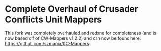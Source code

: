# Complete Overhaul of Crusader Conflicts Unit Mappers

This fork was completely overhauled and redone for completeness (and is now based off of CW-Mappers v1.2.2) and can now be found here: https://github.com/szmania/CC-Mappers